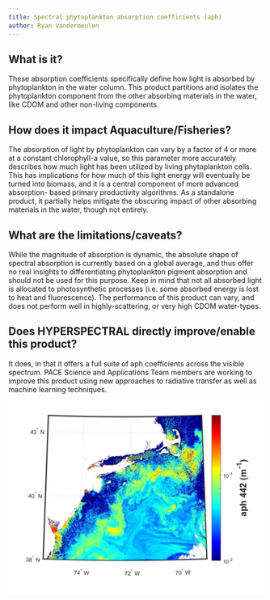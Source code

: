 ```yaml
---
title: Spectral phytoplankton absorption coefficients (aph)
author: Ryan Vandermeulen
---
```


## What is it?

These absorption coefficients specifically define how light is absorbed by phytoplankton in the
water column. This product partitions and isolates the phytoplankton component from the other
absorbing materials in the water, like CDOM and other non-living components.

## How does it impact Aquaculture/Fisheries?

The absorption of light by phytoplankton can vary by a factor of 4 or more at a constant
chlorophyll-a value, so this parameter more accurately describes how much light has been utilized
by living phytoplankton cells. This has implications for how much of this light energy will eventually be turned into biomass, and it is a central component of more advanced absorption-
based primary productivity algorithms. As a standalone product, it partially helps mitigate the obscuring impact of other absorbing materials in the water, though not entirely.

## What are the limitations/caveats?

While the magnitude of absorption is dynamic, the absolute shape of spectral absorption is
currently based on a global average, and thus offer no real insights to differentiating
phytoplankton pigment absorption and should not be used for this purpose. Keep in mind that
not all absorbed light is allocated to photosynthetic processes (i.e. some absorbed energy is lost
to heat and fluorescence). The performance of this product can vary, and does not perform well
in highly-scattering, or very high CDOM water-types.

## Does HYPERSPECTRAL directly improve/enable this product?

It does, in that it offers a full suite of aph coefficients across the visible spectrum. PACE Science
and Applications Team members are working to improve this product using new approaches to
radiative transfer as well as machine learning techniques. 

![](images/aph442.png)
